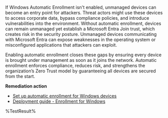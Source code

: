 If Windows Automatic Enrollment isn't enabled, unmanaged devices can become an entry point for attackers. Threat actors might use these devices to access corporate data, bypass compliance policies, and introduce vulnerabilities into the environment. Without automatic enrollment, devices can remain unmanaged yet establish a Microsoft Entra Join trust, which creates risk in the security posture. Unmanaged devices communicating with Microsoft Entra can expose weaknesses in the operating system or misconfigured applications that attackers can exploit.

Enabling automatic enrollment closes these gaps by ensuring every device is brought under management as soon as it joins the network. Automatic enrollment enforces compliance, reduces risk, and strengthens the organization’s Zero Trust model by guaranteeing all devices are secured from the start.

**Remediation action**

- [Set up automatic enrollment for Windows devices](https://learn.microsoft.com/intune/intune-service/enrollment/windows-enroll?wt.mc_id=zerotrustrecommendations_automation_content_cnl_csasci)
- [Deployment guide - Enrollment for Windows](https://learn.microsoft.com/intune/intune-service/fundamentals/deployment-guide-enroll?tabs=work-profile%2Ccorporate-owned-apple%2Cautomatic-enrollment&wt.mc_id=zerotrustrecommendations_automation_content_cnl_csasci#enrollment-for-windows)
<!--- Results --->
%TestResult%

